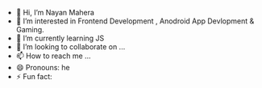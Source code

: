 - 👋 Hi, I’m Nayan Mahera
- 👀 I’m interested in Frontend Development , Anodroid App Devlopment & Gaming.
- 🌱 I’m currently learning JS
- 💞️ I’m looking to collaborate on ...
- 📫 How to reach me ...
- 😄 Pronouns: he
- ⚡ Fun fact: 

<!---
itznayan/itznayan is a ✨ special ✨ repository because its `README.md` (this file) appears on your GitHub profile.
You can click the Preview link to take a look at your changes.
--->
